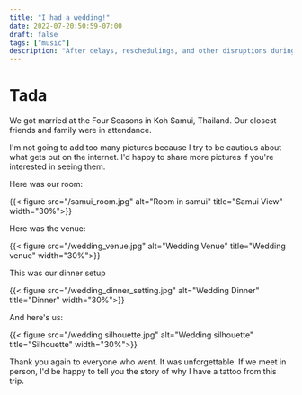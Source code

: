 ```yaml
---
title: "I had a wedding!"
date: 2022-07-20:50:59-07:00
draft: false
tags: ["music"]
description: "After delays, reschedulings, and other disruptions during COVID, we finally had our wedding. Thank you to everyone who made the long trip to Thailand to have a spectacular 2 weeks with us."
---
```


# Tada

We got married at the Four Seasons in Koh Samui, Thailand. Our closest friends and family were in attendance.

I'm not going to add too many pictures because I try to be cautious about what gets put on the internet. I'd happy to share more pictures if you're interested in seeing them.


Here was our room:

{{< figure src="/samui_room.jpg" alt="Room in samui" title="Samui View" width="30%">}}

Here was the venue:

{{< figure src="/wedding_venue.jpg" alt="Wedding Venue" title="Wedding venue" width="30%">}}

This was our dinner setup

{{< figure src="/wedding_dinner_setting.jpg" alt="Wedding Dinner" title="Dinner" width="30%">}}

And here's us:

{{< figure src="/wedding silhouette.jpg" alt="Wedding silhouette" title="Silhouette" width="30%">}}

Thank you again to everyone who went. It was unforgettable. If we meet in person, I'd be happy to tell you the story of why I have a tattoo from this trip.